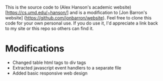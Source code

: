 This is the source code to (Alex Hanson's academic website)[https://cs.umd.edu/~hanson/] and is a modification to [Jon Barron's website] (https://github.com/jonbarron/website).
Feel free to clone this code for your own personal use. If you do use it, I'd appreciate a link back to my site or this repo so others can find it.

# Modifications
- Changed table html tags to div tags
- Extracted javascript event handlers to a separate file
- Added basic responsive web design
